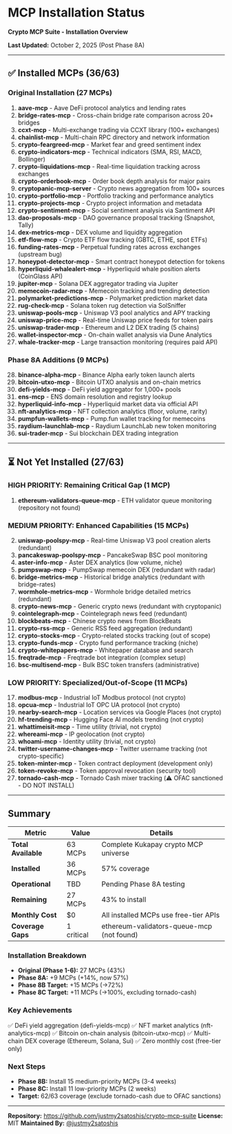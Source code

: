 # MCP Installation Status
**Crypto MCP Suite - Installation Overview**

**Last Updated:** October 2, 2025 (Post Phase 8A)

---

## ✅ Installed MCPs (36/63)

### Original Installation (27 MCPs)
1. **aave-mcp** - Aave DeFi protocol analytics and lending rates
2. **bridge-rates-mcp** - Cross-chain bridge rate comparison across 20+ bridges
3. **ccxt-mcp** - Multi-exchange trading via CCXT library (100+ exchanges)
4. **chainlist-mcp** - Multi-chain RPC directory and network information
5. **crypto-feargreed-mcp** - Market fear and greed sentiment index
6. **crypto-indicators-mcp** - Technical indicators (SMA, RSI, MACD, Bollinger)
7. **crypto-liquidations-mcp** - Real-time liquidation tracking across exchanges
8. **crypto-orderbook-mcp** - Order book depth analysis for major pairs
9. **cryptopanic-mcp-server** - Crypto news aggregation from 100+ sources
10. **crypto-portfolio-mcp** - Portfolio tracking and performance analytics
11. **crypto-projects-mcp** - Crypto project information and metadata
12. **crypto-sentiment-mcp** - Social sentiment analysis via Santiment API
13. **dao-proposals-mcp** - DAO governance proposal tracking (Snapshot, Tally)
14. **dex-metrics-mcp** - DEX volume and liquidity aggregation
15. **etf-flow-mcp** - Crypto ETF flow tracking (GBTC, ETHE, spot ETFs)
16. **funding-rates-mcp** - Perpetual funding rates across exchanges (upstream bug)
17. **honeypot-detector-mcp** - Smart contract honeypot detection for tokens
18. **hyperliquid-whalealert-mcp** - Hyperliquid whale position alerts (CoinGlass API)
19. **jupiter-mcp** - Solana DEX aggregator trading via Jupiter
20. **memecoin-radar-mcp** - Memecoin tracking and trending detection
21. **polymarket-predictions-mcp** - Polymarket prediction market data
22. **rug-check-mcp** - Solana token rug detection via SolSniffer
23. **uniswap-pools-mcp** - Uniswap V3 pool analytics and APY tracking
24. **uniswap-price-mcp** - Real-time Uniswap price feeds for token pairs
25. **uniswap-trader-mcp** - Ethereum and L2 DEX trading (5 chains)
26. **wallet-inspector-mcp** - On-chain wallet analysis via Dune Analytics
27. **whale-tracker-mcp** - Large transaction monitoring (requires paid API)

### Phase 8A Additions (9 MCPs)
28. **binance-alpha-mcp** - Binance Alpha early token launch alerts
29. **bitcoin-utxo-mcp** - Bitcoin UTXO analysis and on-chain metrics
30. **defi-yields-mcp** - DeFi yield aggregator for 1,000+ pools
31. **ens-mcp** - ENS domain resolution and registry lookup
32. **hyperliquid-info-mcp** - Hyperliquid market data via official API
33. **nft-analytics-mcp** - NFT collection analytics (floor, volume, rarity)
34. **pumpfun-wallets-mcp** - Pump.fun wallet tracking for memecoins
35. **raydium-launchlab-mcp** - Raydium LaunchLab new token monitoring
36. **sui-trader-mcp** - Sui blockchain DEX trading integration

---

## ⏳ Not Yet Installed (27/63)

### HIGH PRIORITY: Remaining Critical Gap (1 MCP)
1. **ethereum-validators-queue-mcp** - ETH validator queue monitoring (repository not found)

### MEDIUM PRIORITY: Enhanced Capabilities (15 MCPs)
2. **uniswap-poolspy-mcp** - Real-time Uniswap V3 pool creation alerts (redundant)
3. **pancakeswap-poolspy-mcp** - PancakeSwap BSC pool monitoring
4. **aster-info-mcp** - Aster DEX analytics (low volume, niche)
5. **pumpswap-mcp** - PumpSwap memecoin DEX (redundant with radar)
6. **bridge-metrics-mcp** - Historical bridge analytics (redundant with bridge-rates)
7. **wormhole-metrics-mcp** - Wormhole bridge detailed metrics (redundant)
8. **crypto-news-mcp** - Generic crypto news (redundant with cryptopanic)
9. **cointelegraph-mcp** - Cointelegraph news feed (redundant)
10. **blockbeats-mcp** - Chinese crypto news from BlockBeats
11. **crypto-rss-mcp** - Generic RSS feed aggregation (redundant)
12. **crypto-stocks-mcp** - Crypto-related stocks tracking (out of scope)
13. **crypto-funds-mcp** - Crypto fund performance tracking (niche)
14. **crypto-whitepapers-mcp** - Whitepaper database and search
15. **freqtrade-mcp** - Freqtrade bot integration (complex setup)
16. **bsc-multisend-mcp** - Bulk BSC token transfers (administrative)

### LOW PRIORITY: Specialized/Out-of-Scope (11 MCPs)
17. **modbus-mcp** - Industrial IoT Modbus protocol (not crypto)
18. **opcua-mcp** - Industrial IoT OPC UA protocol (not crypto)
19. **nearby-search-mcp** - Location services via Google Places (not crypto)
20. **hf-trending-mcp** - Hugging Face AI models trending (not crypto)
21. **whattimeisit-mcp** - Time utility (trivial, not crypto)
22. **whereami-mcp** - IP geolocation (not crypto)
23. **whoami-mcp** - Identity utility (trivial, not crypto)
24. **twitter-username-changes-mcp** - Twitter username tracking (not crypto-specific)
25. **token-minter-mcp** - Token contract deployment (development only)
26. **token-revoke-mcp** - Token approval revocation (security tool)
27. **tornado-cash-mcp** - Tornado Cash mixer tracking (⚠️ OFAC sanctioned - DO NOT INSTALL)

---

## Summary

| Metric | Value | Details |
|--------|-------|---------|
| **Total Available** | 63 MCPs | Complete Kukapay crypto MCP universe |
| **Installed** | 36 MCPs | 57% coverage |
| **Operational** | TBD | Pending Phase 8A testing |
| **Remaining** | 27 MCPs | 43% to install |
| **Monthly Cost** | $0 | All installed MCPs use free-tier APIs |
| **Coverage Gaps** | 1 critical | ethereum-validators-queue-mcp (not found) |

### Installation Breakdown
- **Original (Phase 1-6):** 27 MCPs (43%)
- **Phase 8A:** +9 MCPs (+14%, now 57%)
- **Phase 8B Target:** +15 MCPs (→72%)
- **Phase 8C Target:** +11 MCPs (→100%, excluding tornado-cash)

### Key Achievements
✅ DeFi yield aggregation (defi-yields-mcp)
✅ NFT market analytics (nft-analytics-mcp)
✅ Bitcoin on-chain analysis (bitcoin-utxo-mcp)
✅ Multi-chain DEX coverage (Ethereum, Solana, Sui)
✅ Zero monthly cost (free-tier only)

### Next Steps
- **Phase 8B:** Install 15 medium-priority MCPs (3-4 weeks)
- **Phase 8C:** Install 11 low-priority MCPs (2 weeks)
- **Target:** 62/63 coverage (exclude tornado-cash due to OFAC sanctions)

---

**Repository:** https://github.com/justmy2satoshis/crypto-mcp-suite
**License:** MIT
**Maintained By:** [@justmy2satoshis](https://github.com/justmy2satoshis)
